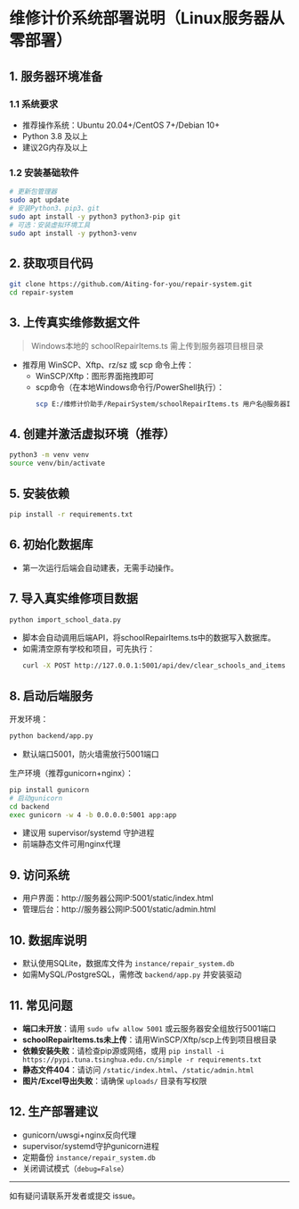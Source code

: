 # 维修计价系统部署说明（Linux服务器从零部署）

## 1. 服务器环境准备

### 1.1 系统要求
- 推荐操作系统：Ubuntu 20.04+/CentOS 7+/Debian 10+
- Python 3.8 及以上
- 建议2G内存及以上

### 1.2 安装基础软件

```bash
# 更新包管理器
sudo apt update
# 安装Python3、pip3、git
sudo apt install -y python3 python3-pip git
# 可选：安装虚拟环境工具
sudo apt install -y python3-venv
```

## 2. 获取项目代码

```bash
git clone https://github.com/Aiting-for-you/repair-system.git
cd repair-system
```

## 3. 上传真实维修数据文件

> Windows本地的 schoolRepairItems.ts 需上传到服务器项目根目录

- 推荐用 WinSCP、Xftp、rz/sz 或 scp 命令上传：
  - WinSCP/Xftp：图形界面拖拽即可
  - scp命令（在本地Windows命令行/PowerShell执行）：
    ```bash
    scp E:/维修计价助手/RepairSystem/schoolRepairItems.ts 用户名@服务器IP:/home/用户名/repair-system/
    ```

## 4. 创建并激活虚拟环境（推荐）

```bash
python3 -m venv venv
source venv/bin/activate
```

## 5. 安装依赖

```bash
pip install -r requirements.txt
```

## 6. 初始化数据库

- 第一次运行后端会自动建表，无需手动操作。

## 7. 导入真实维修项目数据

```bash
python import_school_data.py
```
- 脚本会自动调用后端API，将schoolRepairItems.ts中的数据写入数据库。
- 如需清空原有学校和项目，可先执行：
  ```bash
  curl -X POST http://127.0.0.1:5001/api/dev/clear_schools_and_items
  ```

## 8. 启动后端服务

开发环境：
```bash
python backend/app.py
```
- 默认端口5001，防火墙需放行5001端口

生产环境（推荐gunicorn+nginx）：
```bash
pip install gunicorn
# 启动gunicorn
cd backend
exec gunicorn -w 4 -b 0.0.0.0:5001 app:app
```
- 建议用 supervisor/systemd 守护进程
- 前端静态文件可用nginx代理

## 9. 访问系统

- 用户界面：http://服务器公网IP:5001/static/index.html
- 管理后台：http://服务器公网IP:5001/static/admin.html

## 10. 数据库说明

- 默认使用SQLite，数据库文件为 `instance/repair_system.db`
- 如需MySQL/PostgreSQL，需修改 `backend/app.py` 并安装驱动

## 11. 常见问题

- **端口未开放**：请用 `sudo ufw allow 5001` 或云服务器安全组放行5001端口
- **schoolRepairItems.ts未上传**：请用WinSCP/Xftp/scp上传到项目根目录
- **依赖安装失败**：请检查pip源或网络，或用 `pip install -i https://pypi.tuna.tsinghua.edu.cn/simple -r requirements.txt`
- **静态文件404**：请访问 `/static/index.html`、`/static/admin.html`
- **图片/Excel导出失败**：请确保 `uploads/` 目录有写权限

## 12. 生产部署建议

- gunicorn/uwsgi+nginx反向代理
- supervisor/systemd守护gunicorn进程
- 定期备份 `instance/repair_system.db`
- 关闭调试模式（`debug=False`）

---
如有疑问请联系开发者或提交 issue。 